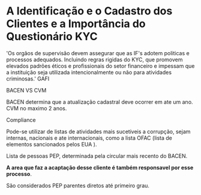 # A Identificação e o Cadastro dos Clientes e a Importância do Questionário KYC

'Os orgãos de supervisão devem assegurar que as IF's adotem politicas e processos adequados.
Incluindo regras rigidas do KYC, que promovem elevados padrões éticos e profissionais do setor financeiro e impessam que a instituição seja utilizada intencionalmente ou não para atividades criminosas.'
GAFI
 
BACEN VS CVM

BACEN determina que a atualização cadastral deve ocorrer em ate um ano. CVM no maximo 2 anos.

Compliance

Pode-se utilizar de listas de atividades mais sucetiveis a corrupção, sejam internas, nacionais e ate internacionais, como a lista OFAC (lista de elementos sancionados pelos EUA ). 

Lista de pessoas PEP, determinada pela circular mais recento do BACEN.

**A area que faz a acaptação desse cliente é também responsavel por esse processo**.

São considerados PEP parentes diretos até primeiro grau.